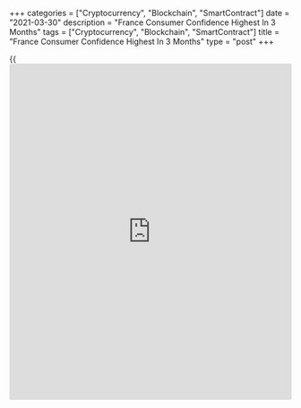 +++
categories = ["Cryptocurrency", "Blockchain", "SmartContract"]
date = "2021-03-30"
description = "France Consumer Confidence Highest In 3 Months"
tags = ["Cryptocurrency", "Blockchain", "SmartContract"]
title = "France Consumer Confidence Highest In 3 Months"
type = "post"
+++

{{<iframe id="large-banner" src="https://www.bounty.group/#slide=26.0" width="100%" height="600" scrolling="no" style="border: 0px solid rgb(216, 221, 230); border-radius: 3px;">}}

French consumer confidence unexpectedly improved in March to its highest
level in three months as households' expectations regarding their
financial situation outlook strengthened and the saving intentions hit a
record high.

The consumer confidence index climbed to 94 from 91 in February, survey
data from INSEE showed Tuesday. Economists had expected the index
reading to remain unchanged.

The latest score was the highest since December's 95, but remained below
the long-term average of 100.

The measure reflecting households' opinion on their future financial
situation rose four points to -4, which was above its long-term average.  
  
The index mirroring their assessment of the past financial situation
gained one point and remained above its average.

Households were less pessimistic on making big purchases and the
relevant measure climbed to -15 to -17.  
  
The index for savings intentions for next 12 months rose sharply to a
record high 42 from 39. While the index measuring the current saving
capacity was unchanged at 25, the gauge for future saving capacity
decreased to 9 from 11.  
  
A sharp improvement was witnessed in the households expectations on the
standard of living in future and the measure jumped sixteen points.  
  
Unemployment fears decreased, but the relevant index reading remained
high and above average. Households' inflation expectations increased.

For comments and feedback [contact](https://www.playgroundfx.com/contact/): editorial@rtt[news](https://www.letsplayfx.com/blog/forex-news-website/).com

[Economic News][1]

 **What parts of the world are seeing the best (and worst) economic
performances lately? Click[here][2] to check out our [Econ Scorecard][2]
and find out! See up-to-the-moment [ranking](https://www.playgroundfx.com/blog/crypto-exchange-ranking/)s for the best and worst
performers in [GDP][3], [unemployment rate][4], [inflation][5] and much
more.**

   1. www.rtt[news](https://www.letsplayfx.com/blog/forex-news-website/).com/Content/EconomicNews.aspx
   2. www.rtt[news](https://www.letsplayfx.com/blog/forex-news-website/).com/economic-scorecard/world-rank/industrial-production/highest-performance.aspx
   3. www.rtt[news](https://www.letsplayfx.com/blog/forex-news-website/).com/economic-scorecard/world-rank/GDP/highest-performance.aspx
   4. www.rtt[news](https://www.letsplayfx.com/blog/forex-news-website/).com/economic-scorecard/world-rank/unemployment-rate/lowest-performance.aspx
   5. www.rtt[news](https://www.letsplayfx.com/blog/forex-news-website/).com/economic-scorecard/world-rank/CPI/highest-performance.aspx